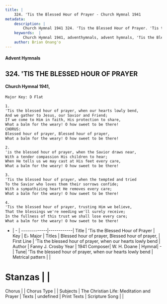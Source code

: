 ```yaml
---
title: |
    324. 'Tis the Blessed Hour of Prayer - Church Hymnal 1941
metadata:
    description: |
        Church Hymnal 1941 324. 'Tis the Blessed Hour of Prayer. 'Tis the blessed hour of prayer, when our hearts lowly bend, And we gather to Jesus, our Savior and Friend; If we come to Him in faith, His protection to share, What a balm for the weary! O how sweet to be there! CHORUS: Blessed hour of prayer, Blessed hour of prayer, What a balm for the weary! O how sweet to be there! 
    keywords:  |
        Church Hymnal 1941, adventhymnals, advent hymnals, 'Tis the Blessed Hour of Prayer, 'Tis the blessed hour of prayer, when our hearts lowly bend. Blessed hour of prayer, Blessed hour of prayer,
    author: Brian Onang'o
---
```


#### Advent Hymnals
## 324. 'TIS THE BLESSED HOUR OF PRAYER
####  Church Hymnal 1941,

```txt
Major Key: D Flat

1.
'Tis the blessed hour of prayer, when our hearts lowly bend,
And we gather to Jesus, our Savior and Friend;
If we come to Him in faith, His protection to share,
What a balm for the weary! O how sweet to be there!
CHORUS:
Blessed hour of prayer, Blessed hour of prayer,
What a balm for the weary! O how sweet to be there!

2.
'is the blessed hour of prayer, when the Savior draws near,
With a tender compassion His children to hear;
When He tells us we may cast at His feet every care,
What a balm for the weary! O how sweet to be there!

3.
'Tis the blessed hour of prayer, when the tempted and tried
To the Savior who loves them their sorrows confide;
With a sympathizing heart He removes every care;
What a balm for the weary! O how sweet to be there!

4.
'Tis the blessed hour of prayer, trusting Him we believe,
That the blessings we're needing we'll surely receive;
In the fullness of this trust we shall lose every care;
What a balm for the weary! O how sweet to be there!

```

- |   -  |
-------------|------------|
Title | 'Tis the Blessed Hour of Prayer |
Key | E♭ Major |
Titles | Blessed hour of prayer, Blessed hour of prayer, |
First Line | 'Tis the blessed hour of prayer, when our hearts lowly bend |
Author | Fanny J. Crosby
Year | 1941
Composer| W. H. Doane |
Hymnal|  - |
Tune| 'Tis the blessed hour of prayer, when our hearts lowly bend |
Metrical pattern | |
# Stanzas |  |
Chorus |  |
Chorus Type |  |
Subjects | The Christian Life: Meditation and Prayer |
Texts | undefined |
Print Texts | 
Scripture Song |  |
    
